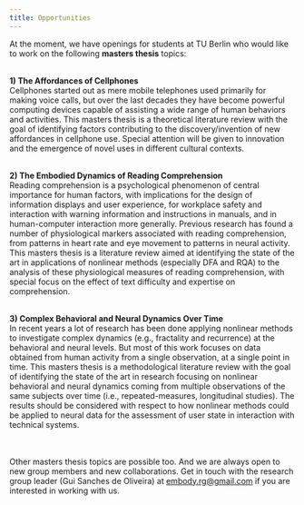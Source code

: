 ```yaml
---
title: Opportunities
---
```





At the moment, we have openings for students at TU Berlin who would like to work on the following **masters thesis** topics:
<br>
<br>

**1) The Affordances of Cellphones**<br>
Cellphones started out as mere mobile telephones used primarily for making voice calls, but over the last decades they have become powerful computing devices capable of assisting a wide range of human behaviors and activities. This masters thesis is a theoretical literature review with the goal of identifying factors contributing to the discovery/invention of new affordances in cellphone use. Special attention will be given to innovation and the emergence of novel uses in different cultural contexts.
<br>
<br>

**2) The Embodied Dynamics of Reading Comprehension**<br>
Reading comprehension is a psychological phenomenon of central importance for human factors, with implications for the design of information displays and user experience, for workplace safety and interaction with warning information and instructions in manuals, and in human-computer interaction more generally. Previous research has found a number of physiological markers associated with reading comprehension, from patterns in heart rate and eye movement to patterns in neural activity. This masters thesis is a literature review aimed at identifying the state of the art in applications of nonlinear methods (especially DFA and RQA) to the analysis of these physiological measures of reading comprehension, with special focus on the effect of text difficulty and expertise on comprehension.
<br>
<br>


**3) Complex Behavioral and Neural Dynamics Over Time**<br>
In recent years a lot of research has been done applying nonlinear methods to investigate complex dynamics (e.g., fractality and recurrence) at the behavioral and neural levels. But most of this work focuses on data obtained from human activity from a single observation, at a single point in time. This masters thesis is a methodological literature review with the goal of identifying the state of the art in research focusing on nonlinear behavioral and neural dynamics coming from multiple observations of the same subjects over time (i.e., repeated-measures, longitudinal studies). The results should be considered with respect to how nonlinear methods could be applied to neural data for the assessment of user state in interaction with technical systems.
<br>
<br>
<br>

Other masters thesis topics are possible too. And we are always open to new group members and new collaborations. Get in touch with the research group leader (Gui Sanches de Oliveira) at embody.rg@gmail.com if you are interested in working with us.
